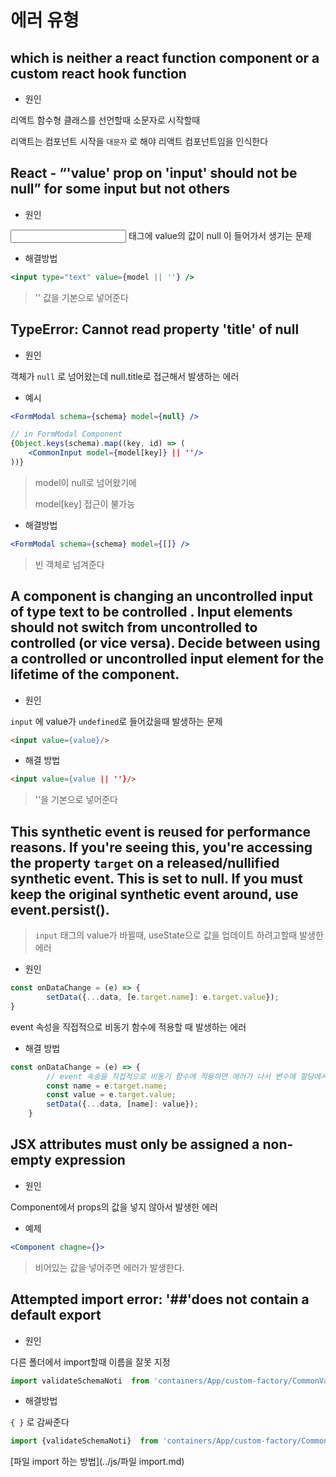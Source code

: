 # 에러 유형



## which is neither a react function component or a custom react hook function

- 원인

리액트 함수형 클래스를 선언할때 소문자로 시작할때

리액트는 컴포넌트 시작을 `대문자` 로 해야 리액트 컴포넌트임을 인식한다



## React - “'value' prop on 'input' should not be null” for some input but not others

- 원인

<input> 태그에 value의 값이 null 이 들어가서 생기는 문제

- 해결방법

~~~jsx
<input type="text" value={model || ''} />
~~~

> '' 값을 기본으로 넣어준다





## TypeError: Cannot read property 'title' of null

- 원인

객체가 `null` 로 넘어왔는데 null.title로 접근해서 발생하는 에러

- 예시

~~~jsx
<FormModal schema={schema} model={null} />
~~~

~~~jsx
// in FormModal Component
{Object.keys(schema).map((key, id) => (
    <CommonInput model={model[key]} || ''/>
))}
~~~

> model이 null로 넘어왔기에 
>
> model[key] 접근이 불가능

- 해결방법

~~~jsx
<FormModal schema={schema} model={[]} />
~~~

> 빈 객체로 넘겨준다



## A component is changing an uncontrolled input of type text to be controlled . Input elements should not switch from uncontrolled to controlled (or vice versa). Decide between using a controlled or uncontrolled input element for the lifetime of the component.

- 원인

`input` 에 value가 `undefined`로 들어갔을때 발생하는 문제

~~~html
<input value={value}/>
~~~



- 해결 방법

~~~html
<input value={value || ''}/>
~~~

> ''을 기본으로 넣어준다



## This synthetic event is reused for performance reasons. If you're seeing this, you're accessing the property `target` on a released/nullified synthetic event. This is set to null. If you must keep the original synthetic event around, use event.persist(). 

> `input` 태그의 value가 바뀔때, useState으로 값을 업데이트 하려고할때 발생한 에러

- 원인

~~~js
const onDataChange = (e) => {
        setData({...data, [e.target.name]: e.target.value});
}
~~~

event 속성을 직접적으로 비동기 함수에 적용할 때 발생하는 에러

- 해결 방법

~~~js
const onDataChange = (e) => {
        // event 속송을 직접적으로 비동기 함수에 적용하면 에러가 나서 변수에 할당에서 넣어줌
        const name = e.target.name;
        const value = e.target.value;
        setData({...data, [name]: value});
    }
~~~



## JSX attributes must only be assigned a non-empty expression

- 원인

Component에서 props의 값을 넣지 않아서 발생한 에러

- 예제

~~~jsx
<Component chagne={}>
~~~

> 비어있는 값을 넣어주면 에러가 발생한다.



## Attempted import error: '##'does not contain a default export

- 원인

다른 폴더에서 import할때 이름을 잘못 지정

~~~js
import validateSchemaNoti  from 'containers/App/custom-factory/CommonValidate';
~~~

- 해결방법

`{ }`  로 감싸준다

~~~js
import {validateSchemaNoti}  from 'containers/App/custom-factory/CommonValidate';
~~~

[파일 import 하는 방법](../js/파일 import.md)





